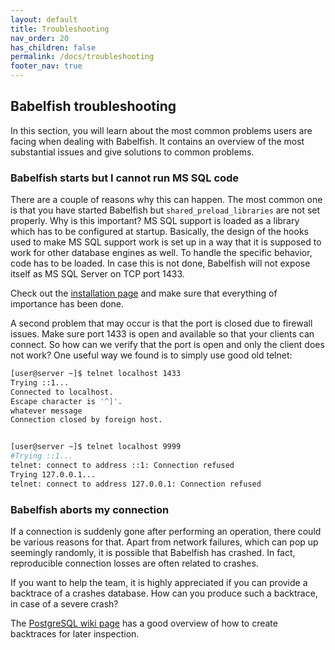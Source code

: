 ```yaml
---
layout: default
title: Troubleshooting
nav_order: 20
has_children: false
permalink: /docs/troubleshooting
footer_nav: true
---
```


## Babelfish troubleshooting

In this section, you will learn about the most common problems users are facing
when dealing with Babelfish. It contains an overview of the most substantial
issues and give solutions to common problems.


### Babelfish starts but I cannot run MS SQL code

There are a couple of reasons why this can happen. The most common one is that
you have started Babelfish but `shared_preload_libraries` are not set properly.
Why is this important? MS SQL support is loaded as a library which has to be
configured at startup. Basically, the design of the hooks used to make MS SQL
support work is set up in a way that it is supposed to work for other database
engines as well. To handle the specific behavior, code has to be loaded. In case
this is not done, Babelfish will not expose itself as MS SQL Server on TCP port
1433.

Check out the [installation page](/docs/installation-guide/build-from-source) and make sure that
everything of importance has been done.

A second problem that may occur is that the port is closed due to firewall issues. Make
sure port 1433 is open and available so that your clients can connect. So how
can we verify that the port is open and only the client does not work? One useful way
we found is to simply use good old telnet:

```bash
[user@server ~]$ telnet localhost 1433
Trying ::1...
Connected to localhost.
Escape character is '^]'.
whatever message   
Connection closed by foreign host.


[user@server ~]$ telnet localhost 9999
#Trying ::1...
telnet: connect to address ::1: Connection refused
Trying 127.0.0.1...
telnet: connect to address 127.0.0.1: Connection refused

```

### Babelfish aborts my connection

If a connection is suddenly gone after performing an operation, there could be
various reasons for that. Apart from network failures, which can pop up seemingly
randomly, it is possible that Babelfish has crashed. In fact,
reproducible connection losses are often related to crashes.

If you want to help the team, it is highly appreciated if you can provide a
backtrace of a crashes database. How can you produce such a backtrace, in case of
a severe crash?

The [PostgreSQL wiki page](https://wiki.postgresql.org/wiki/Getting_a_stack_trace_of_a_running_PostgreSQL_backend_on_Linux/BSD) 
has a good overview of how to create backtraces for later inspection. 

